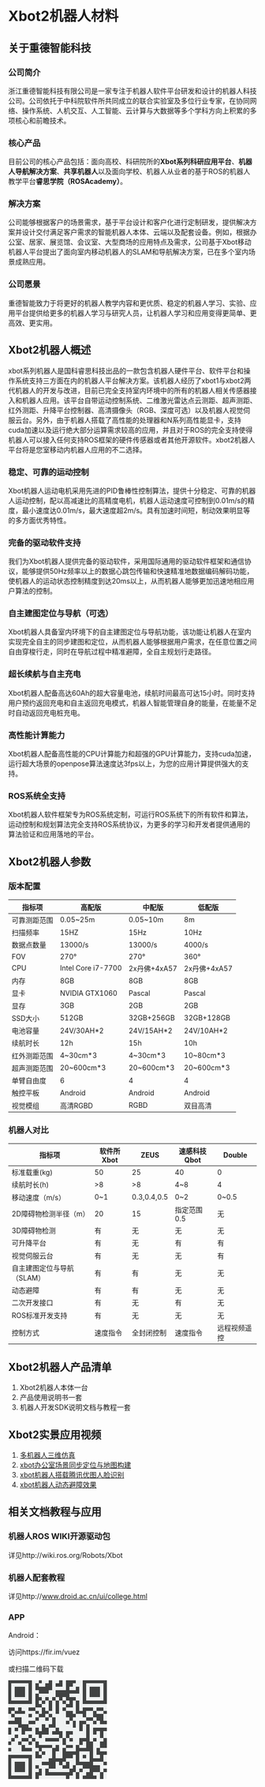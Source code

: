 # Xbot2机器人材料
## 关于重德智能科技
### 公司简介
浙江重德智能科技有限公司是一家专注于机器人软件平台研发和设计的机器人科技公司。公司依托于中科院软件所共同成立的联合实验室及多位行业专家，在协同网络、操作系统、人机交互、人工智能、云计算与大数据等多个学科方向上积累的多项核心和前瞻技术。
### 核心产品
目前公司的核心产品包括：面向高校、科研院所的**Xbot系列科研应用平台**、**机器人导航解决方案**、**共享机器人**以及面向学校、机器人从业者的基于ROS的机器人教学平台<strong>睿思学院（ROSAcademy）</strong>。
### 解决方案
公司能够根据客户的场景需求，基于平台设计和客户化进行定制研发，提供解决方案并设计交付满足客户需求的智能机器人本体、云端以及配套设备。例如，根据办公室、居家、展览馆、会议室、大型商场的应用特点及需求，公司基于Xbot移动机器人平台提出了面向室内移动机器人的SLAM和导航解决方案，已在多个室内场景成熟应用。
### 公司愿景
重德智能致力于将更好的机器人教学内容和更优质、稳定的机器人学习、实验、应用平台提供给更多的机器人学习与研究人员，让机器人学习和应用变得更简单、更高效、更实用。

## Xbot2机器人概述
xbot系列机器人是国科睿思科技出品的一款包含机器人硬件平台、软件平台和操作系统支持三方面在内的机器人平台解决方案。该机器人经历了xbot1与xbot2两代机器人的开发与改进，目前已完全支持室内环境中的所有的机器人相关传感器接入和机器人应用。该平台自带运动控制系统、二维激光雷达点云测距、超声测距、红外测距、升降平台控制器、高清摄像头（RGB、深度可选）以及机器人视觉伺服云台。另外，由于机器人搭载了高性能的处理器和N系列高性能显卡，支持cuda加速以及运行绝大部分运算需求较高的应用，并且对于ROS的完全支持使得机器人可以接入任何支持ROS框架的硬件传感器或者其他开源软件。xbot2机器人平台将是您室移动内机器人应用的不二选择。
###	稳定、可靠的运动控制
Xbot机器人运动电机采用先进的PID鲁棒性控制算法，提供十分稳定、可靠的机器人运动控制，配以高减速比的高精度电机，机器人运动速度可控制到0.01m/s的精度，最小速度达0.01m/s，最大速度超2m/s。具有加速时间短，制动效果明显等的多方面优秀特性。
###	完备的驱动软件支持
我们为Xbot机器人提供完备的驱动软件，采用国际通用的驱动软件框架和通信协议，能够提供50Hz频率以上的数据心跳包传输和快速精准地数据编码解码功能，使机器人的运动状态控制精度到达20ms以上，从而机器人能够更加迅速地相应用户算法的控制。
###	自主建图定位与导航（可选）
Xbot机器人具备室内环境下的自主建图定位与导航功能，该功能让机器人在室内实现完全自主的同步建图和定位，从而机器人能够根据用户需求，在任意位置之间自由穿梭行走，同时在导航过程中精准避障，全自主规划行走路径。
###	超长续航与自主充电
Xbot机器人配备高达60Ah的超大容量电池，续航时间最高可达15小时。同时支持用户预约返回充电和自主返回充电模式，机器人智能管理自身的能量，在能量不足时自动返回充电桩充电。
###	高性能计算能力
Xbot机器人配备高性能的CPU计算能力和超强的GPU计算能力，支持cuda加速，运行超大场景的openpose算法速度达3fps以上，为您的应用计算提供强大的支持。
###	ROS系统全支持
Xbot机器人软件框架专为ROS系统定制，可运行ROS系统下的所有软件和算法，运动控制和规划算法完全支持ROS系统协议，为更多的学习和开发者提供通用的算法验证和应用落地的平台。

## Xbot2机器人参数
### 版本配置
| 指标项 | 高配版 | 中配版 | 低配版 
| - | - | - | - |
| 可靠测距范围 |	0.05~25m|	0.05~10m|	8m
扫描频率|	15HZ	|15Hz|	10Hz
数据点数量|	13000/s|	13000/s|	4000/s
FOV	|270°|	270°|	360°
CPU	|Intel Core i7-7700|	2x丹佛+4xA57|	2x丹佛+4xA57
内存|	8GB|	8GB|	8GB
显卡|	NVIDIA GTX1060|	Pascal|	Pascal
显存|	3GB|	2GB|	2GB
SSD大小	|512GB|	32GB+256GB|	32GB+128GB
电池容量	|24V/30AH*2	|24V/15AH*2	|24V/10AH*2
续航时长	|12h|	15h	|10h
红外测距范围|	4~30cm*3 	|4~30cm*3|	10~80cm*3
超声测距范围	|20~600cm*3	|20~600cm*3	|20~600cm*3
单臂自由度	|6|	4|	4
触控平板|	Android|	Android|	Android|
视觉模组|高清RGBD|	RGBD|	双目高清
### 机器人对比
| 指标项 |	软件所Xbot	|ZEUS	|速感科技Qbot	|Double
|-|-|-|-|-|
标准载重(kg)|	50|	25|	40|	0
续航时长(h)|	>8|	>8|	4~8|	4
移动速度（m/s）	|0~1|	0.3,0.4,0.5|	0~2|	0~0.5
2D障碍物检测半径（m）|	20|	15|	指定范围0.5	|无
3D障碍物检测	|有|	无	|无|	无
可升降平台|	有	|无|	有	|有
视觉伺服云台	|有	|无	|无|	有
自主建图定位与导航（SLAM）|	有|	有	|无|	无
动态避障	|有	|有	|无	|无
二次开发接口	|有|	无|	有|	无
ROS标准开发支持	|有	|无|	无|	无
控制方式	|速度指令|	全封闭控制|	速度指令|	远程视频遥控

## Xbot2机器人产品清单
1. Xbot2机器人本体一台
2. 产品使用说明书一套
3. 机器人开发SDK说明文档与教程一套

## Xbot2实景应用视频
1. [多机器人三维仿真](https://v.qq.com/x/page/c0527bf4tbr.html)
2. [xbot办公室场景同步定位与地图构建](http://v.qq.com/page/l/j/r/l05274m5gjr.html)
3. [xbot机器人搭载腾讯优图人脸识别](http://v.qq.com/page/n/q/7/n0524qudvq7.html)
4. [xbot机器人动态避障效果](http://v.qq.com/page/m/1/9/m05244j0419.html)

## 相关文档教程与应用
### 机器人ROS WIKI开源驱动包
详见http://wiki.ros.org/Robots/Xbot

### 机器人配套教程
详见http://www.droid.ac.cn/ui/college.html

### APP
Android：

访问https://fir.im/vuez

或扫描二维码下载

![xbot](xbotAPP.png)